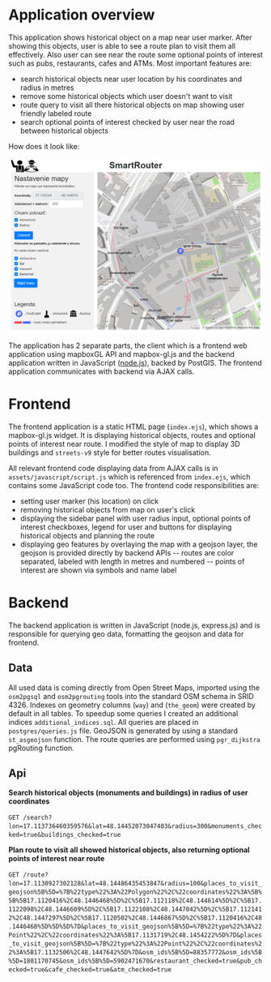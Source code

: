 # Application overview

This application shows historical object on a map near user marker. After showing this objects, user is able to see a route plan to visit them all effectively. Also user can see near the route some optional points of interest such as pubs, restaurants, cafes and ATMs. Most important features are:
- search historical objects near user location by his coordinates and radius in metres
- remove some historical objects which user doesn't want to visit
- route query to visit all there historical objects on map showing user friendly labeled route
- search optional points of interest checked by user near the road between historical objects

How does it look like:

![SmartRouter](screenshot.png)

The application has 2 separate parts, the client which is a frontend web application using mapboxGL API and mapbox-gl.js and the backend application written in JavaScript ([node.js](https://nodejs.org/en/)), backed by PostGIS. The frontend application communicates with backend via AJAX calls.

# Frontend

The frontend application is a static HTML page (`index.ejs`), which shows a mapbox-gl.js widget. It is displaying historical objects, routes and optional points of interest near route. I modified the style of map to display 3D buildings and `streets-v9` style for better routes visualisation.

All relevant frontend code displaying data from AJAX calls is in `assets/javascript/script.js` which is referenced from `index.ejs`, which contains some JavaScript code too. The frontend code responsibilities are:
- setting user marker (his location) on click
- removing historical objects from map on user's click
- displaying the sidebar panel with user radius input, optional points of interest checkboxes, legend for user and buttons for displaying historical objects and planning the route
- displaying geo features by overlaying the map with a geojson layer, the geojson is provided directly by backend APIs
-- routes are color separated, labeled with length in metres and numbered
-- points of interest are shown via symbols and name label

# Backend

The backend application is written in JavaScript (node.js, express.js) and is responsible for querying geo data, formatting the geojson and data for frontend.

## Data

All used data is coming directly from Open Street Maps, imported using the `osm2pgsql` and `osm2pgrouting` tools into the standard OSM schema in SRID 4326. Indexes on geometry columns (`way`) and (`the_geom`) were created by default in all tables. To speedup some queries I created an additional indices `additional_indices.sql`. All queries are placed in `postgres/queries.js` file. GeoJSON is generated by using a standard `st_asgeojson` function. The route queries are performed using `pgr_dijkstra` pgRouting function.

## Api

**Search historical objects (monuments and buildings) in radius of user coordinates**

`GET /search?lon=17.113736460359576&lat=48.14452073047403&radius=300&monuments_checked=true&buildings_checked=true`

**Plan route to visit all showed historical objects, also returning optional points of interest near route**

`GET /route?lon=17.1130927302128&lat=48.14486435453847&radius=100&places_to_visit_geojson%5B%5D=%7B%22type%22%3A%22Polygon%22%2C%22coordinates%22%3A%5B%5B%5B17.1120416%2C48.1446468%5D%2C%5B17.112118%2C48.144614%5D%2C%5B17.1122098%2C48.1446609%5D%2C%5B17.1122108%2C48.1447042%5D%2C%5B17.1121412%2C48.1447297%5D%2C%5B17.1120502%2C48.1446867%5D%2C%5B17.1120416%2C48.1446468%5D%5D%5D%7D&places_to_visit_geojson%5B%5D=%7B%22type%22%3A%22Point%22%2C%22coordinates%22%3A%5B17.1131719%2C48.1454222%5D%7D&places_to_visit_geojson%5B%5D=%7B%22type%22%3A%22Point%22%2C%22coordinates%22%3A%5B17.1132506%2C48.1447642%5D%7D&osm_ids%5B%5D=88357772&osm_ids%5B%5D=1801170745&osm_ids%5B%5D=5902471670&restaurant_checked=true&pub_checked=true&cafe_checked=true&atm_checked=true`

